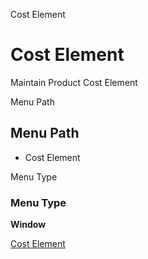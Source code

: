 
Cost Element
# Cost Element


Maintain Product Cost Element

Menu Path
## Menu Path



- Cost Element

Menu Type
### Menu Type

**Window**


[Cost Element](../../window-cost-element.md)